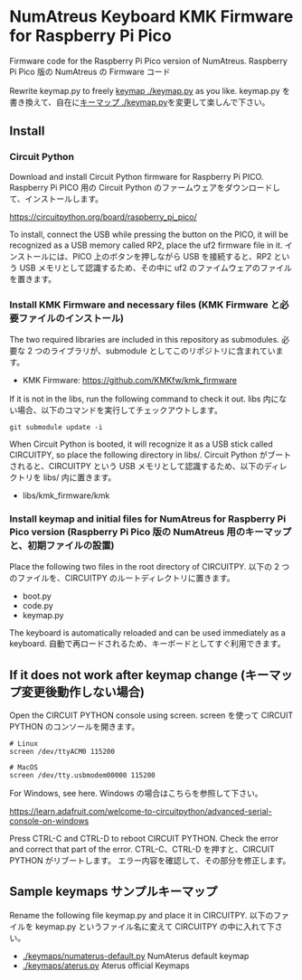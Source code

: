 # NumAtreus Keyboard KMK Firmware for Raspberry Pi Pico

Firmware code for the Raspberry Pi Pico version of NumAtreus. Raspberry Pi Pico 版の NumAtreus の Firmware コード

Rewrite keymap.py to freely [keymap ./keymap.py](./keymap.py) as you like. keymap.py を書き換えて、自在に[キーマップ ./keymap.py](./keymap.py)を変更して楽しんで下さい。

## Install

### Circuit Python

Download and install Circuit Python firmware for Raspberry Pi PICO. Raspberry Pi PICO 用の Circuit Python のファームウェアをダウンロードして、インストールします。

https://circuitpython.org/board/raspberry_pi_pico/

To install, connect the USB while pressing the button on the PICO, it will be recognized as a USB memory called RP2, place the uf2 firmware file in it. インストールには、PICO 上のボタンを押しながら USB を接続すると、RP2 という USB メモリとして認識するため、その中に uf2 のファイムウェアのファイルを置きます。

### Install KMK Firmware and necessary files (KMK Firmware と必要ファイルのインストール)

The two required libraries are included in this repository as submodules. 必要な 2 つのライブラリが、submodule としてこのリポジトリに含まれています。

- KMK Firmware: https://github.com/KMKfw/kmk_firmware

If it is not in the libs, run the following command to check it out. libs 内にない場合、以下のコマンドを実行してチェックアウトします。

```
git submodule update -i
```

When Circuit Python is booted, it will recognize it as a USB stick called CIRCUITPY, so place the following directory in libs/. Circuit Python がブートされると、CIRCUITPY という USB メモリとして認識するため、以下のディレクトリを libs/ 内に置きます。

- libs/kmk_firmware/kmk

### Install keymap and initial files for NumAtreus for Raspberry Pi Pico version (Raspberry Pi Pico 版の NumAtreus 用のキーマップと、初期ファイルの設置)

Place the following two files in the root directory of CIRCUITPY. 以下の 2 つのファイルを、CIRCUITPY のルートディレクトリに置きます。

- boot.py
- code.py
- keymap.py

The keyboard is automatically reloaded and can be used immediately as a keyboard. 自動で再ロードされるため、キーボードとしてすぐ利用できます。

## If it does not work after keymap change (キーマップ変更後動作しない場合)

Open the CIRCUIT PYTHON console using screen. screen を使って CIRCUIT PYTHON のコンソールを開きます。

```
# Linux
screen /dev/ttyACM0 115200

# MacOS
screen /dev/tty.usbmodem00000 115200
```

For Windows, see here. Windows の場合はこちらを参照して下さい。

https://learn.adafruit.com/welcome-to-circuitpython/advanced-serial-console-on-windows

Press CTRL-C and CTRL-D to reboot CIRCUIT PYTHON. Check the error and correct that part of the error. CTRL-C、CTRL-D を押すと、CIRCUIT PYTHON がリブートします。 エラー内容を確認して、その部分を修正します。

## Sample keymaps サンプルキーマップ

Rename the following file keymap.py and place it in CIRCUITPY. 以下のファイルを keymap.py というファイル名に変えて CIRCUITPY の中に入れて下さい。

- [./keymaps/numaterus-default.py](./keymaps/numaterus-default.py) NumAterus default keymap
- [./keymaps/aterus.py](./keymaps/aterus.py) Aterus official Keymaps
